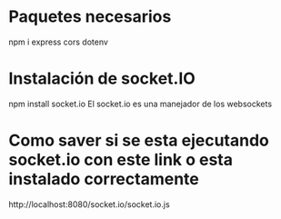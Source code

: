 # Paquetes necesarios

npm i express cors dotenv

# Instalación de socket.IO

npm install socket.io
El socket.io es una manejador de los websockets

# Como saver si se esta ejecutando socket.io con este link o esta instalado correctamente

http://localhost:8080/socket.io/socket.io.js
